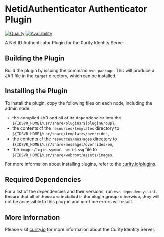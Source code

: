# NetidAuthenticator Authenticator Plugin

[![Quality](https://img.shields.io/badge/quality-production-green)](https://curity.io/resources/code-examples/status/)
[![Availability](https://img.shields.io/badge/availability-binary-blue)](https://curity.io/resources/code-examples/status/)

A Net ID Authenticator Plugin for the Curity Identity Server.

## Building the Plugin


Build the plugin by issuing the command `mvn package`. This will produce a JAR file in the `target` directory, which can be installed.

## Installing the Plugin

To install the plugin, copy the following files on each node, including the admin node:

- the compiled JAR and all of its dependencies into the `${IDSVR_HOME}/usr/share/plugins/${pluginGroup}`,
- the contents of the `resources/templates` directory to `${IDSVR_HOME}/usr/share/templates/overrides`,
- the contents of the `resources/messages` directory to `${IDSVR_HOME}/usr/share/messages/overrides/en`,
- the `images/login-symbol-netid.svg` file to `${IDSVR_HOME}/usr/share/webroot/assets/images`.

For more information about installing plugins, refer to the [curity.io/plugins](https://support.curity.io/docs/latest/developer-guide/plugins/index.html#plugin-installation).

## Required Dependencies

For a list of the dependencies and their versions, run `mvn dependency:list`. Ensure that all of these are installed in the plugin group; otherwise, they will not be accessible to this plug-in and run-time errors will result.

## More Information

Please visit [curity.io](https://curity.io/) for more information about the Curity Identity Server.
